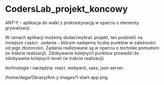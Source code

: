 # CodersLab_projekt_koncowy
ANT-Y   – aplikacja do walki z prokrastynacją w oparciu o elementy grywalizacji.

W ramach aplikacji możemy dodać/wybrać projekt, ten podzielić na mniejsze części- zadania – którym nadajemy liczbę punktów w zależności od jego złożoności. Zadania realizowane są w oparciu o technike pomodoro (w trakcie realizacji). Zdobywanie kolejnych punktów prowadzi do zdobywania kolejnych leveli (w trakcie realizacji)

technologie i narzędzia: react, webpack, sass, json server.

/home/daga/Obrazy/Ant-y images/1-start-app.png
